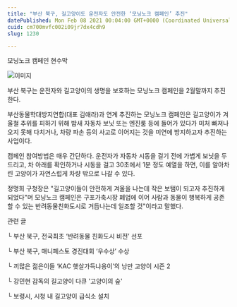 ```yaml
---
title: "부산 북구, 길고양이도 운전자도 안전한 ‘모닝노크 캠페인’ 추진"
datePublished: Mon Feb 08 2021 00:04:00 GMT+0000 (Coordinated Universal Time)
cuid: cm700mvfc002i09jr7dx4cdh9
slug: 1230

---
```



모닝노크 캠페인 현수막

![이미지](https://cdn.hashnode.com/res/hashnode/image/upload/v1739250151956/9e8a8b08-3872-4b03-869e-7ea3e20f80d5.bmp)

부산 북구는 운전자와 길고양이의 생명을 보호하는 모닝노크 캠페인을 2월말까지 추진한다.

부산동물학대방지연합(대표 김애라)과 연계 추진하는 모닝노크 캠페인은 길고양이가 겨울철 추위를 피하기 위해 밤새 자동차 보닛 또는 엔진룸 등에 들어가 있다가 미처 빠져나오지 못해 다치거나, 차량 파손 등의 사고로 이어지는 것을 미연에 방지하고자 추진하는 사업이다.

캠페인 참여방법은 매우 간단하다. 운전자가 자동차 시동을 걸기 전에 가볍게 보닛을 두드리고, 차 아래를 확인하거나 시동을 걸고 30초에서 1분 정도 예열을 하면, 이를 알아차린 고양이가 자연스럽게 차량 밖으로 나갈 수 있다.

정명희 구청장은 "길고양이들이 안전하게 겨울을 나는데 작은 보탬이 되고자 추진하게 되었다"며 모닝노크 캠페인은 구포가축시장 폐업에 이어 사람과 동물이 행복하게 공존할 수 있는 반려동물친화도시로 거듭나는데 일조할 것"이라고 말했다.

관련 글

└ 부산 북구, 전국최초 ‘반려동물 친화도시 비전’ 선포

└ 부산 북구, 매니페스토 경진대회 ‘우수상’ 수상

└ 끼많은 젊은이들 ‘KAC 햇살가득냐옹이’의 낭만 고양이 시즌 2

└ 강민현 감독의 길고양이 다큐 '고양이의 숲'

└ 보령시, 시청 내 길고양이 급식소 설치